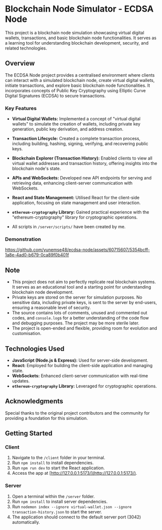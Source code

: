 # Blockchain Node Simulator - ECDSA Node

This project is a blockchain node simulation showcasing virtual digital wallets, transactions, and basic blockchain node functionalities. It serves as a learning tool for understanding blockchain development, security, and related technologies.

## Overview

The ECDSA Node project provides a centralised environment where clients can interact with a simulated blockchain node, create virtual digital wallets, initiate transactions, and explore basic blockchain node functionalities. It incorporates concepts of Public Key Cryptography using Elliptic Curve Digital Signatures (ECDSA) to secure transactions.

### Key Features

- **Virtual Digital Wallets:** Implemented a concept of "virtual digital wallets" to simulate the creation of wallets, including private key generation, public key derivation, and address creation.

- **Transaction Lifecycle:** Created a complete transaction process, including building, hashing, signing, verifying, and recovering public keys.

- **Blockchain Explorer (Transaction History):** Enabled clients to view all virtual wallet addresses and transaction history, offering insights into the blockchain node's state.

- **APIs and WebSockets:** Developed new API endpoints for serving and retrieving data, enhancing client-server communication with WebSockets.

- **React and State Management:** Utilised React for the client-side application, focusing on state management and user interaction.

- **`ethereum-cryptography` Library:** Gained practical experience with the "ethereum-cryptography" library for cryptographic operations.
- All scripts in `/server/scripts/` have been created by me. 

### Demonstration


https://github.com/yunemse48/ecdsa-node/assets/60715607/5354bcff-1a8e-4ad0-b679-0ca89f0b401f



## Note

- This project does not aim to perfectly replicate real blockchain systems. It serves as an educational tool and a starting point for understanding blockchain node development.
- Private keys are stored on the server for simulation purposes. No sensitive data, including private keys, is sent to the server by end-users, ensuring a reasonable level of security.
- The source contains lots of comments, unused and commented out codes, and `console.log`s for a better understanding of the code flow and debugging purposes. The project may be more sterile later. 
- The project is open-ended and flexible, providing room for evolution and customisation.

## Technologies Used

- **JavaScript (Node.js & Express):** Used for server-side development.
- **React:** Employed for building the client-side application and managing state.
- **WebSockets:** Enhanced client-server communication with real-time updates.
- **`ethereum-cryptography` Library:** Leveraged for cryptographic operations.

## Acknowledgments

Special thanks to the original project contributors and the community for providing a foundation for this simulation.

## Getting Started
### Client

1. Navigate to the `/client` folder in your terminal.
2. Run `npm install` to install dependencies.
3. Run `npm run dev` to start the React application.
4. Access the app at [http://127.0.0.1:5173/](http://127.0.0.1:5173/).

### Server

1. Open a terminal within the `/server` folder.
2. Run `npm install` to install server dependencies.
3. Run `nodemon index --ignore virtual-wallet.json --ignore transaction-history.json` to start the server.
4. The application should connect to the default server port (3042) automatically.
